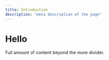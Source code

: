 ```yaml
---
title: Introduction
description: "meta description of the page"
---
```


# Hello

Full amount of content beyond the more divider.
